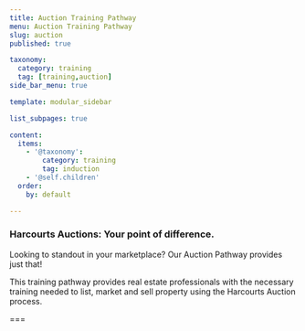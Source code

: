 ```yaml
---
title: Auction Training Pathway
menu: Auction Training Pathway
slug: auction
published: true

taxonomy:
  category: training
  tag: [training,auction]
side_bar_menu: true

template: modular_sidebar

list_subpages: true

content:
  items:
    - '@taxonomy': 
        category: training
        tag: induction
    - '@self.children'
  order:
    by: default

---
```


### Harcourts Auctions: Your point of difference.

Looking to standout in your marketplace? Our Auction Pathway provides just that!

This training pathway provides real estate professionals with the necessary training needed to list, market and sell property using the Harcourts Auction process.

===